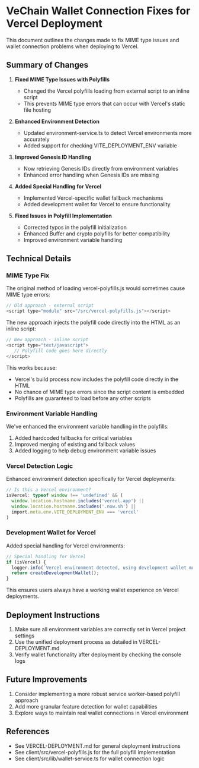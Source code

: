 # VeChain Wallet Connection Fixes for Vercel Deployment

This document outlines the changes made to fix MIME type issues and wallet connection problems when deploying to Vercel.

## Summary of Changes

1. **Fixed MIME Type Issues with Polyfills**
   - Changed the Vercel polyfills loading from external script to an inline script
   - This prevents MIME type errors that can occur with Vercel's static file hosting

2. **Enhanced Environment Detection**
   - Updated environment-service.ts to detect Vercel environments more accurately
   - Added support for checking VITE_DEPLOYMENT_ENV variable

3. **Improved Genesis ID Handling**
   - Now retrieving Genesis IDs directly from environment variables
   - Enhanced error handling when Genesis IDs are missing

4. **Added Special Handling for Vercel**
   - Implemented Vercel-specific wallet fallback mechanisms
   - Added development wallet for Vercel to ensure functionality

5. **Fixed Issues in Polyfill Implementation**
   - Corrected typos in the polyfill initialization
   - Enhanced Buffer and crypto polyfills for better compatibility
   - Improved environment variable handling

## Technical Details

### MIME Type Fix

The original method of loading vercel-polyfills.js would sometimes cause MIME type errors:

```javascript
// Old approach - external script
<script type="module" src="/src/vercel-polyfills.js"></script>
```

The new approach injects the polyfill code directly into the HTML as an inline script:

```javascript
// New approach - inline script
<script type="text/javascript">
   // Polyfill code goes here directly
</script>
```

This works because:
- Vercel's build process now includes the polyfill code directly in the HTML
- No chance of MIME type errors since the script content is embedded
- Polyfills are guaranteed to load before any other scripts

### Environment Variable Handling

We've enhanced the environment variable handling in the polyfills:

1. Added hardcoded fallbacks for critical variables
2. Improved merging of existing and fallback values
3. Added logging to help debug environment variable issues

### Vercel Detection Logic

Enhanced environment detection specifically for Vercel deployments:

```typescript
// Is this a Vercel environment?
isVercel: typeof window !== 'undefined' && (
  window.location.hostname.includes('vercel.app') ||
  window.location.hostname.includes('.now.sh') ||
  import.meta.env.VITE_DEPLOYMENT_ENV === 'vercel'
)
```

### Development Wallet for Vercel

Added special handling for Vercel environments:

```typescript
// Special handling for Vercel
if (isVercel) {
  logger.info(`Vercel environment detected, using development wallet mode for ${getDeploymentType()}`);
  return createDevelopmentWallet();
}
```

This ensures users always have a working wallet experience on Vercel deployments.

## Deployment Instructions

1. Make sure all environment variables are correctly set in Vercel project settings
2. Use the unified deployment process as detailed in VERCEL-DEPLOYMENT.md
3. Verify wallet functionality after deployment by checking the console logs

## Future Improvements

1. Consider implementing a more robust service worker-based polyfill approach
2. Add more granular feature detection for wallet capabilities
3. Explore ways to maintain real wallet connections in Vercel environment

## References

- See VERCEL-DEPLOYMENT.md for general deployment instructions
- See client/src/vercel-polyfills.js for the full polyfill implementation
- See client/src/lib/wallet-service.ts for wallet connection logic